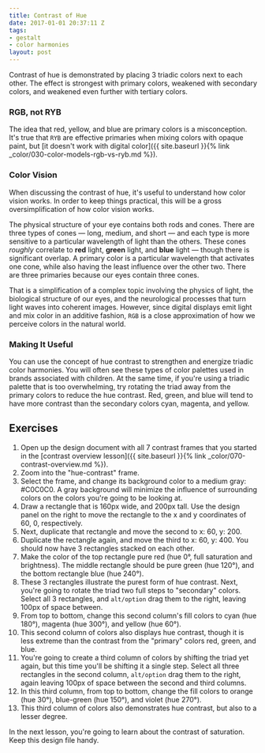 ```yaml
---
title: Contrast of Hue
date: 2017-01-01 20:37:11 Z
tags:
- gestalt
- color harmonies
layout: post
---
```


Contrast of hue is demonstrated by placing 3 triadic colors next to each other. The effect is strongest with primary colors, weakened with secondary colors, and weakened even further with tertiary colors.

### RGB, not RYB

The idea that red, yellow, and blue are primary colors is a misconception. It's true that `RYB` are effective primaries when mixing colors with opaque paint, but [it doesn't work with digital color]({{ site.baseurl }}{% link _color/030-color-models-rgb-vs-ryb.md %}).

### Color Vision

When discussing the contrast of hue, it's useful to understand how color vision works. In order to keep things practical, this will be a gross oversimplification of how color vision works.

The physical structure of your eye contains both rods and cones. There are three types of cones — long, medium, and short — and each type is more sensitive to a particular wavelength of light than the others. These cones *roughly* correlate to **red** light, **green** light, and **blue** light — though there is significant overlap. A primary color is a particular wavelength that activates one cone, while also having the least influence over the other two. There are three primaries because our eyes contain three cones.

That is a simplification of a complex topic involving the physics of light, the biological structure of our eyes, and the neurological processes that turn light waves into coherent images. However, since digital displays emit light and mix color in an additive fashion, `RGB` is a close approximation of how we perceive colors in the natural world.

### Making It Useful

You can use the concept of hue contrast to strengthen and energize triadic color harmonies. You will often see these types of color palettes used in brands associated with children. At the same time, if you're using a triadic palette that is too overwhelming, try rotating the triad away from the primary colors to reduce the hue contrast. Red, green, and blue will tend to have more contrast than the secondary colors cyan, magenta, and yellow.

<!--more-->
## Exercises

1. Open up the design document with all 7 contrast frames that you started in the [contrast overview lesson]({{ site.baseurl }}{% link _color/070-contrast-overview.md %}).
2. Zoom into the "hue-contrast" frame.
3. Select the frame, and change its background color to a medium gray: #C0C0C0. A gray background will minimize the influence of surrounding colors on the colors you're going to be looking at.
4. Draw a rectangle that is 160px wide, and 200px tall. Use the design panel on the right to move the rectangle to the x and y coordinates of 60, 0, respectively.
5. Next, duplicate that rectangle and move the second to x: 60, y: 200.
6. Duplicate the rectangle again, and move the third to x: 60, y: 400. You should now have 3 rectangles stacked on each other.
7. Make the color of the top rectangle pure red (hue 0°, full saturation and brightness). The middle rectangle should be pure green (hue 120°), and the bottom rectangle blue (hue 240°).
8. These 3 rectangles illustrate the purest form of hue contrast. Next, you're going to rotate the triad two full steps to "secondary" colors. Select all 3 rectangles, and `alt/option` drag them to the right, leaving 100px of space between.
9. From top to bottom, change this second column's fill colors to cyan (hue 180°), magenta (hue 300°), and yellow (hue 60°).
10. This second column of colors also displays hue contrast, though it is less extreme than the contrast from the "primary" colors red, green, and blue.
11. You're going to create a third column of colors by shifting the triad yet again, but this time you'll be shifting it a single step. Select all three rectangles in the second column, `alt/option` drag them to the right, again leaving 100px of space between the second and third columns.
12. In this third column, from top to bottom, change the fill colors to orange (hue 30°), blue-green (hue 150°), and violet (hue 270°).
13. This third column of colors also demonstrates hue contrast, but also to a lesser degree.

In the next lesson, you're going to learn about the contrast of saturation. Keep this design file handy.

